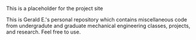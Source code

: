 This is a placeholder for the project site

This is Gerald E.'s personal repository which contains miscellaneous code from undergradute and graduate mechanical engineering classes, projects, and research. Feel free to use.
